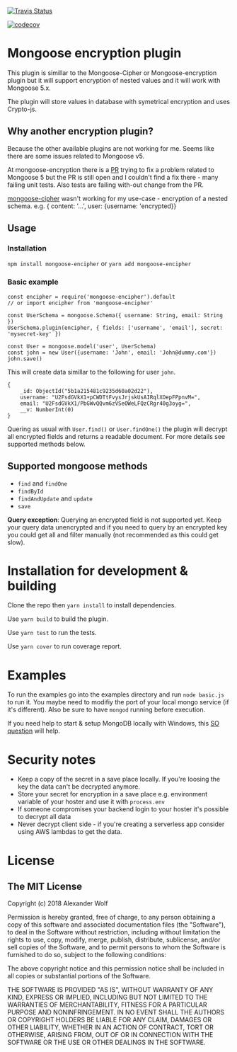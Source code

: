 [![Travis Status](https://img.shields.io/travis/AWolf81/mongoose-encipher/master.svg?label=Travis%20bulid)](https://travis-ci.org/AWolf81/mongoose-encipher)

[![codecov](https://img.shields.io/codecov/c/github/AWolf81/mongoose-encipher/master.svg)](https://codecov.io/gh/AWolf81/mongoose-encipher)

# Mongoose encryption plugin
This plugin is simillar to the Mongoose-Cipher or Mongoose-encryption plugin but it will support encryption of nested values and it will work with Mongoose 5.x.

The plugin will store values in database with symetrical encryption and uses Crypto-js.

## Why another encryption plugin?
Because the other available plugins are not working for me. Seems like there are some issues related to Mongoose v5.

At mongoose-encryption there is a [PR](https://github.com/joegoldbeck/mongoose-encryption/pull/71) trying to fix a problem related to Mongoose 5 but the PR is still open and I couldn't find a fix there - many failing unit tests. Also tests are failing with-out change from the PR.

[mongoose-cipher](https://github.com/estrada9166/mongoose-cipher) wasn't working for my use-case - encryption of a nested schema. e.g. { content: '...', user: {username: 'encrypted}}

## Usage
### Installation
`npm install mongoose-encipher` or `yarn add mongoose-encipher`

### Basic example
    const encipher = require('mongoose-encipher').default
    // or import encipher from 'mongoose-encipher'

    const UserSchema = mongoose.Schema({ username: String, email: String })
    UserSchema.plugin(encipher, { fields: ['username', 'email'], secret: 'mysecret-key' })
    
    const User = mongoose.model('user', UserSchema)
    const john = new User({username: 'John', email: 'John@dummy.com'})
    john.save()

This will create data simillar to the following for user `john`.

    {
        _id: ObjectId("5b1a215481c9235d60a02d22"),
        username: "U2FsdGVkX1+pCWDTtFvysJrjskUsAIRqlXOepFPpnvM=",
        email: "U2FsdGVkX1/PbGWvQQvm6zVSeOWeLFQzCRgr40g3oyg=",
        __v: NumberInt(0)
    }
    
Quering as usual with `User.find()` or `User.findOne()` the plugin will decrypt all encrypted fields and returns a readable document. For more details see supported methods below.

## Supported mongoose methods

- `find` and `findOne`
- `findById`
- `findAndUpdate` and `update`
- `save`

**Query exception**: 
Querying an encrypted field is not supported yet. Keep your query data unencrypted and if you need to query by an encrypted key you could get all and filter manually (not recommended as this could get slow).

# Installation for development & building
Clone the repo then `yarn install` to install dependencies.

Use `yarn build` to build the plugin.

Use `yarn test` to run the tests.

Use `yarn cover` to run coverage report.

# Examples 
To run the examples go into the examples directory and run `node basic.js` to run it. 
You maybe need to modifiy the port of your local mongo service (if it's different). Also be sure to have `mongod` running before execution.

If you need help to start & setup MongoDB locally with Windows, this [SO question](https://stackoverflow.com/questions/20796714/how-do-i-start-mongo-db-from-windows#37548118) will help.

# Security notes
- Keep a copy of the secret in a save place locally. If you're loosing the key the data can't be decrypted anymore.
- Store your secret for encryption in a save place e.g. environment variable of your hoster and use it with `process.env`
- If someone compromises your backend login to your hoster it's possible to decrypt all data
- Never decrypt client side - if you're creating a serverless app consider using AWS lambdas to get the data.

# License

## The MIT License

Copyright (c) 2018 Alexander Wolf

Permission is hereby granted, free of charge, to any person obtaining a copy
of this software and associated documentation files (the "Software"), to deal
in the Software without restriction, including without limitation the rights
to use, copy, modify, merge, publish, distribute, sublicense, and/or sell
copies of the Software, and to permit persons to whom the Software is
furnished to do so, subject to the following conditions:

The above copyright notice and this permission notice shall be included in
all copies or substantial portions of the Software.

THE SOFTWARE IS PROVIDED "AS IS", WITHOUT WARRANTY OF ANY KIND, EXPRESS OR
IMPLIED, INCLUDING BUT NOT LIMITED TO THE WARRANTIES OF MERCHANTABILITY,
FITNESS FOR A PARTICULAR PURPOSE AND NONINFRINGEMENT. IN NO EVENT SHALL THE
AUTHORS OR COPYRIGHT HOLDERS BE LIABLE FOR ANY CLAIM, DAMAGES OR OTHER
LIABILITY, WHETHER IN AN ACTION OF CONTRACT, TORT OR OTHERWISE, ARISING FROM,
OUT OF OR IN CONNECTION WITH THE SOFTWARE OR THE USE OR OTHER DEALINGS IN
THE SOFTWARE.

